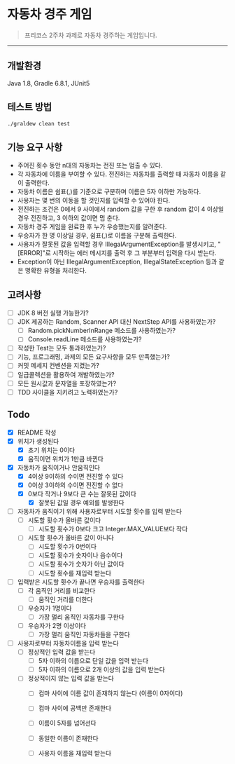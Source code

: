 # 자동차 경주 게임

> 프리코스 2주차 과제로 자동차 경주하는 게임입니다.
---

## 개발환경

Java 1.8, Gradle 6.8.1, JUnit5

## 테스트 방법

```sh
./graldew clean test
```

## 기능 요구 사항
- 주어진 횟수 동안 n대의 자동차는 전진 또는 멈출 수 있다.
- 각 자동차에 이름을 부여할 수 있다. 전진하는 자동차를 출력할 때 자동차 이름을 같이 출력한다.
- 자동차 이름은 쉼표(,)를 기준으로 구분하며 이름은 5자 이하만 가능하다.
- 사용자는 몇 번의 이동을 할 것인지를 입력할 수 있어야 한다.
- 전진하는 조건은 0에서 9 사이에서 random 값을 구한 후 random 값이 4 이상일 경우 전진하고, 3 이하의 값이면 멈
춘다.
- 자동차 경주 게임을 완료한 후 누가 우승했는지를 알려준다.
- 우승자가 한 명 이상일 경우, 쉼표(,)로 이름을 구분해 출력한다.
- 사용자가 잘못된 값을 입력할 경우 IllegalArgumentException를 발생시키고, "[ERROR]"로 시작하는 에러 메시지를
출력 후 그 부분부터 입력을 다시 받는다.
- Exception이 아닌 IllegalArgumentException, IllegalStateException 등과 같은 명확한 유형을 처리한다.


## 고려사항

- [ ] JDK 8 버전 실행 가능한가?
- [ ] JDK 제공하는 Random, Scanner API 대신 NextStep API를 사용하였는가?
  - [ ] Random.pickNumberInRange 메소드를 사용하였는가?
  - [ ] Console.readLine 메소드를 사용하였는가?
- [ ] 작성한 Test는 모두 통과하였는가?
- [ ] 기능, 프로그래밍, 과제의 모든 요구사항을 모두 만족했는가?
- [ ] 커밋 메세지 컨벤션을 지켰는가?
- [ ] 일급콜렉션을 활용하여 개발하였는가?
- [ ] 모든 원시값과 문자열을 포장하였는가?
- [ ] TDD 사이클을 지키려고 노력하였는가?

## Todo

- [x] README 작성
- [x] 위치가 생성된다
  - [x] 초기 위치는 0이다
  - [x] 움직이면 위치가 1만큼 바뀐다
- [x] 자동차가 움직이거나 안움직인다
  - [x] 4이상 9이하의 수이면 전진할 수 있다
  - [x] 0이상 3이하의 수이면 전진할 수 없다
  - [x] 0보다 작거나 9보다 큰 수는 잘못된 값이다
    - [x] 잘못된 값일 경우 예외를 발생한다
- [ ] 자동차가 움직이기 위해 사용자로부터 시도할 횟수를 입력 받는다
    - [ ] 시도할 횟수가 올바른 값이다
        - [ ] 시도할 횟수가 0보다 크고 Integer.MAX_VALUE보다 작다
    - [ ] 시도할 횟수가 올바른 값이 아니다
        - [ ] 시도할 횟수가 0번이다
        - [ ] 시도할 횟수가 숫자이나 음수이다
        - [ ] 시도할 횟수가 숫자가 아닌 값이다
        - [ ] 시도할 횟수를 재입력 받는다
- [ ] 입력받은 시도할 횟수가 끝나면 우승자를 출력한다
    - [ ] 각 움직인 거리를 비교한다
        - [ ] 움직인 거리를 더한다
    - [ ] 우승자가 1명이다
        - [ ] 가장 멀리 움직인 자동차를 구한다
    - [ ] 우승자가 2명 이상이다
        - [ ] 가장 멀리 움직인 자동차들을 구한다
- [ ] 사용자로부터 자동차이름을 입력 받는다
    - [ ] 정상적인 입력 값을 받는다
        - [ ] 5자 이하의 이름으로 단일 값을 입력 받는다
        - [ ] 5자 이하의 이름으로 2개 이상의 값을 입력 받는다
    - [ ] 정상적이지 않는 입력 값을 받는다
        - [ ] 컴마 사이에 이름 값이 존재하지 않는다 (이름이 0자이다)
        - [ ] 컴마 사이에 공백만 존재한다
        - [ ] 이름이 5자를 넘어선다
        - [ ] 동일한 이름이 존재한다
        - [ ] 사용자 이름을 재입력 받는다

